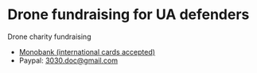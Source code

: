 # Drone fundraising for UA defenders

Drone charity fundraising

* [Monobank (international cards accepted)](https://send.monobank.ua/jar/95wPXA1Bzs)
* Paypal: 3030.doc@gmail.com
